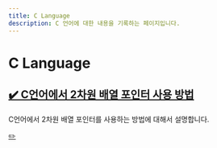 ```yaml
---
title: C Language
description: C 언어에 대한 내용을 기록하는 페이지입니다.
---
```



C Language
===






[✔️ C언어에서 2차원 배열 포인터 사용 방법](001-2-dimension-array-pointer.html 'C언어에서 2차원 배열 포인터를 사용하는 방법에 대해서 설명합니다.')
---


C언어에서 2차원 배열 포인터를 사용하는 방법에 대해서 설명합니다.




[✏️ ](https://www.github.com/boyinblue/boyinblue.github.io/edit/main/012_c/index.md '수정하기')

